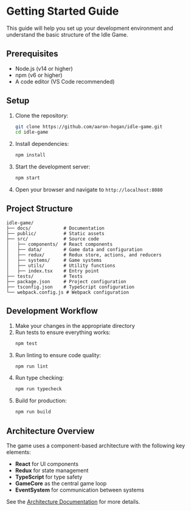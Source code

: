 # Getting Started Guide

This guide will help you set up your development environment and understand the basic structure of the Idle Game.

## Prerequisites

- Node.js (v14 or higher)
- npm (v6 or higher)
- A code editor (VS Code recommended)

## Setup

1. Clone the repository:
   ```bash
   git clone https://github.com/aaron-hogan/idle-game.git
   cd idle-game
   ```

2. Install dependencies:
   ```bash
   npm install
   ```

3. Start the development server:
   ```bash
   npm start
   ```

4. Open your browser and navigate to `http://localhost:8080`

## Project Structure

```
idle-game/
├── docs/            # Documentation
├── public/          # Static assets
├── src/             # Source code
│   ├── components/  # React components
│   ├── data/        # Game data and configuration
│   ├── redux/       # Redux store, actions, and reducers
│   ├── systems/     # Game systems
│   ├── utils/       # Utility functions
│   ├── index.tsx    # Entry point
├── tests/           # Tests
├── package.json     # Project configuration
├── tsconfig.json    # TypeScript configuration
└── webpack.config.js # Webpack configuration
```

## Development Workflow

1. Make your changes in the appropriate directory
2. Run tests to ensure everything works:
   ```bash
   npm test
   ```
3. Run linting to ensure code quality:
   ```bash
   npm run lint
   ```
4. Run type checking:
   ```bash
   npm run typecheck
   ```
5. Build for production:
   ```bash
   npm run build
   ```

## Architecture Overview

The game uses a component-based architecture with the following key elements:

- **React** for UI components
- **Redux** for state management
- **TypeScript** for type safety
- **GameCore** as the central game loop
- **EventSystem** for communication between systems

See the [Architecture Documentation](Project/Architecture) for more details.